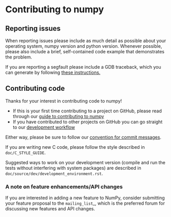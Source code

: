 # Contributing to numpy

## Reporting issues

When reporting issues please include as much detail as possible about your
operating system, numpy version and python version. Whenever possible, please
also include a brief, self-contained code example that demonstrates the problem.

If you are reporting a segfault please include a GDB traceback, which you can
generate by following
[these instructions.](https://github.com/numpy/numpy/blob/master/doc/source/dev/development_environment.rst#debugging)

## Contributing code

Thanks for your interest in contributing code to numpy!

+ If this is your first time contributing to a project on GitHub, please read
through our
[guide to contributing to numpy](https://numpy.org/devdocs/dev/index.html)
+ If you have contributed to other projects on GitHub you can go straight to our
[development workflow](https://numpy.org/devdocs/dev/development_workflow.html)

Either way, please be sure to follow our
[convention for commit messages](https://numpy.org/devdocs/dev/development_workflow.html#writing-the-commit-message).

If you are writing new C code, please follow the style described in
``doc/C_STYLE_GUIDE``.

Suggested ways to work on your development version (compile and run
the tests without interfering with system packages) are described in
``doc/source/dev/development_environment.rst``.

### A note on feature enhancements/API changes

If you are interested in adding a new feature to NumPy, consider
submitting your feature proposal to the `mailing_list`_, which is
the preferred forum for discussing new features and API changes.
